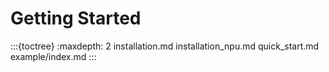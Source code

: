 # Getting Started

:::{toctree}
:maxdepth: 2
installation.md
installation_npu.md
quick_start.md
example/index.md
:::

